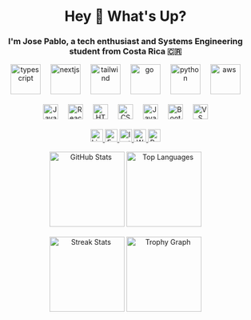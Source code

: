 <h1 align="center">Hey 👋 What's Up?</h1>

<h3 align="center">I'm Jose Pablo, a tech enthusiast and Systems Engineering student from Costa Rica 🇨🇷</h3>

<!-- Skills Section -->
<div align="center">
  <img src="https://skillicons.dev/icons?i=ts" height="60" alt="typescript" />
  <img width="12" />
  <img src="https://skillicons.dev/icons?i=nextjs" height="60" alt="nextjs" />
  <img width="12" />
  <img src="https://skillicons.dev/icons?i=tailwind" height="60" alt="tailwind" />
  <img width="12" />
  <img src="https://skillicons.dev/icons?i=go" height="60" alt="go" />
  <img width="12" />
  <img src="https://skillicons.dev/icons?i=py" height="60" alt="python" />
  <img width="12" />
  <img src="https://skillicons.dev/icons?i=aws" height="60" alt="aws" />
</div>

<br>

<!-- Extra Technologies -->
<div align="center">
  <img src="https://cdn.jsdelivr.net/gh/devicons/devicon/icons/javascript/javascript-original.svg" height="30" alt="JavaScript" />
  <img width="12" />
  <img src="https://cdn.jsdelivr.net/gh/devicons/devicon/icons/react/react-original.svg" height="30" alt="React" />
  <img width="12" />
  <img src="https://cdn.jsdelivr.net/gh/devicons/devicon/icons/html5/html5-original.svg" height="30" alt="HTML5" />
  <img width="12" />
  <img src="https://cdn.jsdelivr.net/gh/devicons/devicon/icons/css3/css3-original.svg" height="30" alt="CSS3" />
  <img width="12" />
  <img src="https://cdn.jsdelivr.net/gh/devicons/devicon/icons/java/java-original.svg" height="30" alt="Java" />
  <img width="12" />
  <img src="https://cdn.jsdelivr.net/gh/devicons/devicon/icons/bootstrap/bootstrap-original.svg" height="30" alt="Bootstrap" />
  <img width="12" />
  <img src="https://cdn.jsdelivr.net/gh/devicons/devicon/icons/vscode/vscode-original.svg" height="30" alt="VS Code" />
</div>

<br>

<!-- Social Media -->
<div align="center">
  <a href="https://www.linkedin.com/in/josep55/" target="_blank">
    <img src="https://img.shields.io/static/v1?message=LinkedIn&logo=linkedin&color=0077B5&logoColor=white&style=for-the-badge" height="25" alt="LinkedIn" />
  </a>
  <a href="https://www.facebook.com/josepablo.barrantesjimenez.7" target="_blank">
    <img src="https://img.shields.io/static/v1?message=Facebook&logo=facebook&color=1877F2&logoColor=white&style=for-the-badge" height="25" alt="Facebook" />
  </a>
  <a href="https://www.instagram.com/jplinux_55/" target="_blank">
    <img src="https://img.shields.io/static/v1?message=Instagram&logo=instagram&color=E4405F&logoColor=white&style=for-the-badge" height="25" alt="Instagram" />
  </a>
  <a href="https://wa.me/+50683389426/" target="_blank">
    <img src="https://img.shields.io/static/v1?message=WhatsApp&logo=whatsapp&color=25D366&logoColor=white&style=for-the-badge" height="25" alt="WhatsApp" />
  </a>
  <a href="https://jpbj-wportfolio.surge.sh/" target="_blank">
    <img src="https://img.shields.io/static/v1?message=Portfolio&color=040404&logoColor=DBDBDB&style=for-the-badge" height="25" alt="Portfolio" />
  </a>
</div>

<br>

<!-- GitHub Stats -->
<div align="center">
  <img src="https://github-readme-stats.vercel.app/api?username=JoseP055&show_icons=true&include_all_commits=true&count_private=true&theme=dracula" height="150" alt="GitHub Stats" />
  <img src="https://github-readme-stats.vercel.app/api/top-langs?username=JoseP055&layout=compact&langs_count=5&theme=dracula" height="150" alt="Top Languages" />
</div>

<br>

<!-- Extra Stats -->
<div align="center">
  <img src="https://streak-stats.demolab.com?user=JoseP055&locale=en&mode=daily&theme=dracula&hide_border=false&border_radius=5" height="150" alt="Streak Stats" />
  <img src="https://github-profile-trophy.vercel.app?username=JoseP055&theme=dracula&column=-1&row=1&margin-w=8&margin-h=8" height="150" alt="Trophy Graph" />
</div>

<br>



